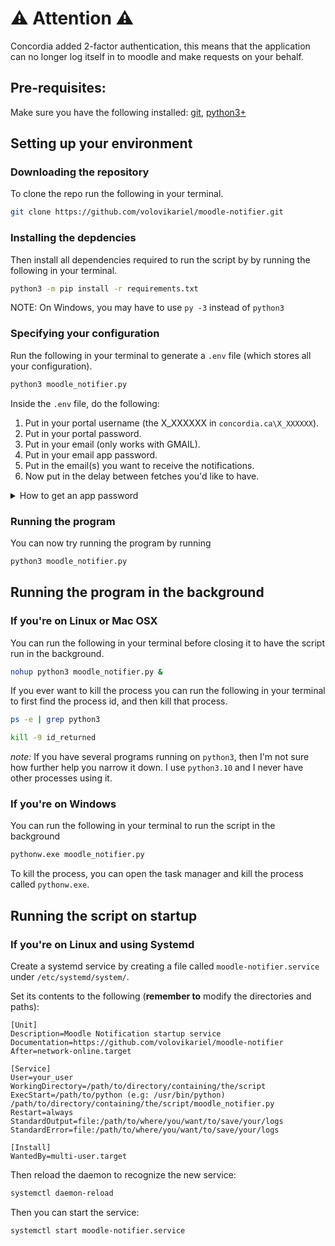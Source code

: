 # ⚠️ Attention ⚠️
Concordia added 2-factor authentication, this means that the application can no longer log itself in to moodle and make requests on your behalf.

## Pre-requisites:
Make sure you have the following installed: [git](https://git-scm.com/book/en/v2/Getting-Started-Installing-Git), [python3+](https://www.python.org/downloads/)

## Setting up your environment

### Downloading the repository
To clone the repo run the following in your terminal. 
```bash
git clone https://github.com/volovikariel/moodle-notifier.git
``` 

### Installing the depdencies
Then install all dependencies required to run the script by by running the following in your terminal. 
```bash
python3 -m pip install -r requirements.txt
```
NOTE: On Windows, you may have to use `py -3` instead of `python3` 

### Specifying your configuration
Run the following in your terminal to generate a `.env` file (which stores all your configuration).
```bash
python3 moodle_notifier.py
```
Inside the `.env` file, do the following:
1. Put in your portal username (the X_XXXXXX in `concordia.ca\X_XXXXXX`).
2. Put in your portal password.
3. Put in your email (only works with GMAIL).
4. Put in your email app password.
5. Put in the email(s) you want to receive the notifications.
6. Now put in the delay between fetches you'd like to have.
<details>
  <summary>How to get an app password</summary>
  
  1. go to [manage my google account](https://myaccount.google.com/security)
  2. Under "Signing in to Google" confirm that "2-Step Verification" is "On" for the account.
  3. Under "Signing in to Google" Select "App passwords".
  4. Select the app as "Mail" and the device as "Other (Custom name)" and name it (e.g: moodle_notifications).
  5. Copy the app password, it will be in a yellow box and looks like: "XXXX XXXX XXXX XXXX".
</details>


### Running the program
You can now try running the program by running 
```bash
python3 moodle_notifier.py
```

## Running the program in the background
### If you're on Linux or Mac OSX
You can run the following in your terminal before closing it to have the script run in the background.
```bash
nohup python3 moodle_notifier.py &
```

If you ever want to kill the process you can run the following in your terminal to first find the process id, and then kill that process.
```bash
ps -e | grep python3
``` 
```bash
kill -9 id_returned
```

*note:* If you have several programs running on `python3`, then I'm not sure how further help you narrow it down. I use `python3.10` and I never have other processes using it.

### If you're on Windows
You can run the following in your terminal to run the script in the background
```bash
pythonw.exe moodle_notifier.py
```

To kill the process, you can open the task manager and kill the process called `pythonw.exe`.

## Running the script on startup
### If you're on Linux and using Systemd
Create a systemd service by creating a file called `moodle-notifier.service` under `/etc/systemd/system/`.

Set its contents to the following (**remember to** modify the directories and paths):
```
[Unit]
Description=Moodle Notification startup service
Documentation=https://github.com/volovikariel/moodle-notifier
After=network-online.target

[Service]
User=your_user
WorkingDirectory=/path/to/directory/containing/the/script
ExecStart=/path/to/python (e.g: /usr/bin/python) /path/to/directory/containing/the/script/moodle_notifier.py
Restart=always
StandardOutput=file:/path/to/where/you/want/to/save/your/logs
StandardError=file:/path/to/where/you/want/to/save/your/logs

[Install]
WantedBy=multi-user.target
```

Then reload the daemon to recognize the new service: 
```bash
systemctl daemon-reload
```

Then you can start the service:
```bash
systemctl start moodle-notifier.service
```

